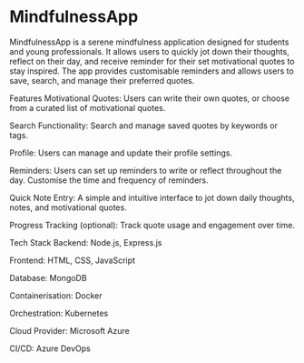 # MindfulnessApp
MindfulnessApp is a serene mindfulness application designed for students and young professionals. It allows users to quickly jot down their thoughts, reflect on their day, and receive reminder for their set motivational quotes to stay inspired. The app provides customisable reminders and allows users to save, search, and manage their preferred quotes.

Features
Motivational Quotes: Users can write their own quotes, or choose from a curated list of motivational quotes.

Search Functionality: Search and manage saved quotes by keywords or tags.

Profile: Users can manage and update their profile settings.

Reminders: Users can set up reminders to write or reflect throughout the day. Customise the time and frequency of reminders.

Quick Note Entry: A simple and intuitive interface to jot down daily thoughts, notes, and motivational quotes.

Progress Tracking (optional): Track quote usage and engagement over time.

Tech Stack
Backend: Node.js, Express.js

Frontend: HTML, CSS, JavaScript

Database: MongoDB

Containerisation: Docker

Orchestration: Kubernetes

Cloud Provider: Microsoft Azure

CI/CD: Azure DevOps